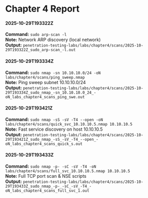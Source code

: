 # Chapter 4 Report


#### 2025-10-29T193322Z
**Command:** `sudo arp-scan -l`  
**Note:** Network ARP discovery (local network)  
**Output:** `penetration-testing-labs/labs/chapter4/scans/2025-10-29T193322Z_sudo_arp-scan_-l.out`


#### 2025-10-29T193334Z
**Command:** `sudo nmap -sn 10.10.10.0/24 -oN labs/chapter4/scans/ping_sweep.nmap`  
**Note:** Ping sweep subnet 10.10.10.0/24  
**Output:** `penetration-testing-labs/labs/chapter4/scans/2025-10-29T193334Z_sudo_nmap_-sn_10.10.10.0_24_-oN_labs_chapter4_scans_ping_swe.out`


#### 2025-10-29T193421Z
**Command:** `sudo nmap -sS -sV -T4 --open -oN labs/chapter4/scans/quick_svc_10.10.10.5.nmap 10.10.10.5`  
**Note:** Fast service discovery on host 10.10.10.5  
**Output:** `penetration-testing-labs/labs/chapter4/scans/2025-10-29T193421Z_sudo_nmap_-sS_-sV_-T4_--open_-oN_labs_chapter4_scans_quick_s.out`


#### 2025-10-29T193433Z
**Command:** `sudo nmap -p- -sC -sV -T4 -oN labs/chapter4/scans/full_svc_10.10.10.5.nmap 10.10.10.5`  
**Note:** Full TCP port scan & NSE scripts  
**Output:** `penetration-testing-labs/labs/chapter4/scans/2025-10-29T193433Z_sudo_nmap_-p-_-sC_-sV_-T4_-oN_labs_chapter4_scans_full_svc_1.out`

